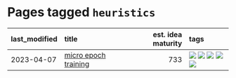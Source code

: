 # Pages tagged `heuristics`

|last_modified|title|est. idea maturity|tags
|:---|:---|---:|:---|
|2023-04-07|[micro epoch training](../micro-epoch.md)|733|[![](https://img.shields.io/badge/tag-augmentation-1743a)](../tags/augmentation.md) [![](https://img.shields.io/badge/tag-dataset-29349d)](../tags/dataset.md) [![](https://img.shields.io/badge/tag-heuristics-c92725)](../tags/heuristics.md) [![](https://img.shields.io/badge/tag-tooling-6013c8)](../tags/tooling.md) [![](https://img.shields.io/badge/tag-training-43d799)](../tags/training.md)|